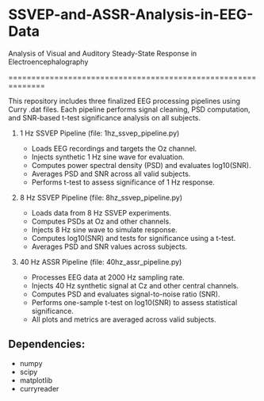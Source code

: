 # SSVEP-and-ASSR-Analysis-in-EEG-Data
Analysis of Visual and Auditory Steady-State Response in Electroencephalography

==============================================================

This repository includes three finalized EEG processing pipelines using Curry .dat files.
Each pipeline performs signal cleaning, PSD computation, and SNR-based t-test significance analysis on all subjects.

1. 1 Hz SSVEP Pipeline (file: 1hz_ssvep_pipeline.py)
   - Loads EEG recordings and targets the Oz channel.
   - Injects synthetic 1 Hz sine wave for evaluation.
   - Computes power spectral density (PSD) and evaluates log10(SNR).
   - Averages PSD and SNR across all valid subjects.
   - Performs t-test to assess significance of 1 Hz response.

2. 8 Hz SSVEP Pipeline (file: 8hz_ssvep_pipeline.py)
   - Loads data from 8 Hz SSVEP experiments.
   - Computes PSDs at Oz and other channels.
   - Injects 8 Hz sine wave to simulate response.
   - Computes log10(SNR) and tests for significance using a t-test.
   - Averages PSD and SNR values across subjects.

3. 40 Hz ASSR Pipeline (file: 40hz_assr_pipeline.py)
   - Processes EEG data at 2000 Hz sampling rate.
   - Injects 40 Hz synthetic signal at Cz and other central channels.
   - Computes PSD and evaluates signal-to-noise ratio (SNR).
   - Performs one-sample t-test on log10(SNR) to assess statistical significance.
   - All plots and metrics are averaged across valid subjects.

Dependencies:
-------------
- numpy
- scipy
- matplotlib
- curryreader


